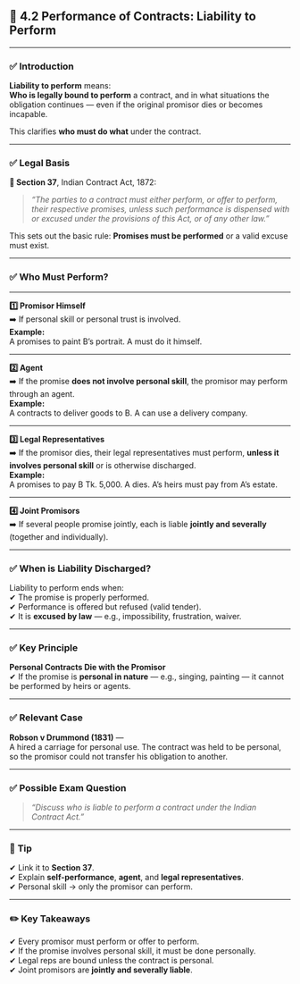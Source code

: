 
## 📑 **4.2 Performance of Contracts: Liability to Perform**

---

### ✅ **Introduction**

**Liability to perform** means:  
**Who is legally bound to perform** a contract, and in what situations the obligation continues — even if the original promisor dies or becomes incapable.

This clarifies **who must do what** under the contract.

---

### ✅ **Legal Basis**

**📜 Section 37**, Indian Contract Act, 1872:

> _“The parties to a contract must either perform, or offer to perform, their respective promises, unless such performance is dispensed with or excused under the provisions of this Act, or of any other law.”_

This sets out the basic rule: **Promises must be performed** or a valid excuse must exist.

---

### ✅ **Who Must Perform?**

---

**1️⃣ Promisor Himself**  
➡️ If personal skill or personal trust is involved.  
**Example:**  
A promises to paint B’s portrait. A must do it himself.

---

**2️⃣ Agent**  
➡️ If the promise **does not involve personal skill**, the promisor may perform through an agent.  
**Example:**  
A contracts to deliver goods to B. A can use a delivery company.

---

**3️⃣ Legal Representatives**  
➡️ If the promisor dies, their legal representatives must perform, **unless it involves personal skill** or is otherwise discharged.  
**Example:**  
A promises to pay B Tk. 5,000. A dies. A’s heirs must pay from A’s estate.

---

**4️⃣ Joint Promisors**  
➡️ If several people promise jointly, each is liable **jointly and severally** (together and individually).

---

### ✅ **When is Liability Discharged?**

Liability to perform ends when:  
✔ The promise is properly performed.  
✔ Performance is offered but refused (valid tender).  
✔ It is **excused by law** — e.g., impossibility, frustration, waiver.

---

### ✅ **Key Principle**

**Personal Contracts Die with the Promisor**  
✔ If the promise is **personal in nature** — e.g., singing, painting — it cannot be performed by heirs or agents.

---

### ✅ **Relevant Case**

**Robson v Drummond (1831)** —  
A hired a carriage for personal use. The contract was held to be personal, so the promisor could not transfer his obligation to another.

---

### ✅ **Possible Exam Question**

> _“Discuss who is liable to perform a contract under the Indian Contract Act.”_

---

### 📌 **Tip**

✔ Link it to **Section 37**.  
✔ Explain **self-performance**, **agent**, and **legal representatives**.  
✔ Personal skill → only the promisor can perform.

---

### ✏️ **Key Takeaways**

✔ Every promisor must perform or offer to perform.  
✔ If the promise involves personal skill, it must be done personally.  
✔ Legal reps are bound unless the contract is personal.  
✔ Joint promisors are **jointly and severally liable**.
